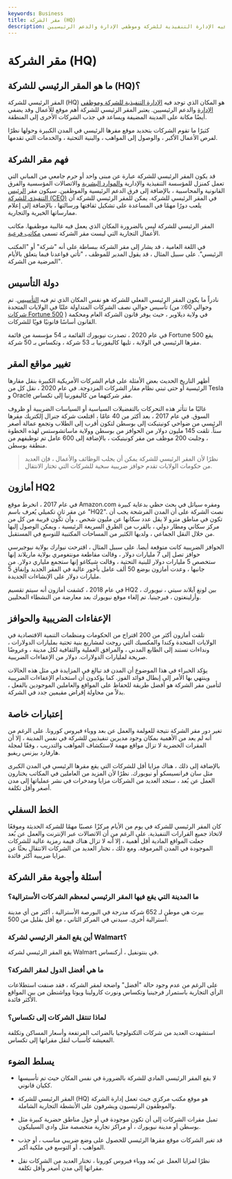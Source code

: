 ```yaml
---
keywords: Business
title: مقر الشركة (HQ)
description: المقر الرئيسي للشركة هو المكان الذي توجد فيه الإدارة التنفيذية للشركة وموظفي الإدارة والدعم الرئيسيين.
---
```


# مقر الشركة (HQ)
## ما هو المقر الرئيسي للشركة (HQ)؟

المقر الرئيسي للشركة (HQ) هو المكان الذي توجد فيه [الإدارة التنفيذية للشركة وموظفي الإدارة](/upper-management) والدعم الرئيسيين. يعتبر المقر الرئيسي للشركة أهم موقع للأعمال وقد يضفي أيضًا مكانة على المدينة المضيفة ويساعد في جذب الشركات الأخرى إلى المنطقة.

كثيرًا ما تقوم الشركات بتحديد موقع مقرها الرئيسي في المدن الكبيرة وحولها نظرًا لفرص الأعمال الأكبر ، والوصول إلى المواهب ، والبنية التحتية ، والخدمات التي تقدمها.

## فهم مقر الشركة

قد يكون المقر الرئيسي للشركة عبارة عن مبنى واحد أو حرم جامعي من المباني التي تعمل كمنزل للمؤسسة التنفيذية والإدارية [والموارد البشرية](/humanresources) والاتصالات المؤسسية والفرق القانونية والمحاسبية ، بالإضافة إلى فرق الدعم الرئيسية والموظفين. سيكون مقر [الرئيس التنفيذي للشركة (CEO)](/ceo) في المقر الرئيسي للشركة. يمكن للمقر الرئيسي للشركة أن يلعب دورًا مهمًا في المساعدة على تشكيل ثقافتها ورسالتها ، بالإضافة إلى إعلام ممارساتها الخيرية والتجارية.

المقر الرئيسي للشركة ليس بالضرورة المكان الذي يعمل فيه غالبية موظفيها. مكاتب الأعمال التجارية التي ليست مقر الشركة تسمى [مكاتب فرعية](/branch-office).

في اللغة العامية ، قد يشار إلى مقر الشركة ببساطة على أنه "شركة" أو "المكتب الرئيسي". على سبيل المثال ، قد يقول المدير للموظف ، "تأتي قواعدنا فيما يتعلق بالأيام المرضية من الشركة".

## دولة التأسيس

نادراً ما يكون المقر الرئيسي الفعلي للشركة هو نفس المكان الذي تم فيه [التأسيس](/incorporate). تم تأسيس حوالي نصف الشركات المتداولة علنًا في الولايات المتحدة (وحوالي 60٪ من [شركات Fortune 500](/fortune500) ) في ولاية ديلاوير ، حيث يوفر قانون الشركة العام ومحكمة القانون أساسًا قانونيًا قويًا للشركات.

في عام 2020 ، تصدرت نيويورك القائمة بـ 54 مؤسسة من قائمة Fortune 500 يقع مقرها الرئيسي في الولاية ، تليها كاليفورنيا بـ 53 شركة ، وتكساس بـ 50 شركة.

## تغيير مواقع المقر

أظهر التاريخ الحديث بعض الأمثلة على قيام الشركات الأمريكية الكبيرة بنقل مقارها الرئيسية أو حتى تبني نظام مقار الشركات المزدوجة. في عام 2020 ، نقل كل من Tesla و Oracle مقر شركتهما من كاليفورنيا إلى تكساس.

غالبًا ما تتأثر هذه التحركات بالتفضيلات السياسية أو السياسات الضريبية أو ظروف السوق. في عام 2017 ، بعد أكثر من 40 عامًا ، اقتلعت شركة جنرال إلكتريك مقرها الرئيسي من ضواحي كونيتيكت إلى بوسطن لتكون أقرب إلى الطلاب وتجمع عمالة أصغر سناً. تلقت 145 مليون دولار من الحوافز من بوسطن وولاية ماساتشوستس لهذه الخطوة ، وجلبت 200 موظف من مقر كونيتيكت ، بالإضافة إلى 600 عامل تم توظيفهم من منطقة بوسطن.

> نظرًا لأن المقر الرئيسي للشركة يمكن أن يجلب الوظائف والأعمال ، فإن العديد من حكومات الولايات تقدم حوافز ضريبية سخية للشركات التي تختار الانتقال.

>

## أمازون HQ2

في عام 2017 ، انخرط موقع Amazon.com ومقره سياتل في بحث حظي بدعاية كبيرة عن مقر ثانٍ تكميلي يُعرف باسم "HQ2". نصت الشركة على أن المدن المرشحة يجب أن تكون في مناطق مترو لا يقل عدد سكانها عن مليون شخص ، وأن تكون قريبة من كل من مركز سكاني ومطار دولي ، بالقرب من الطرق السريعة الرئيسية ، ويمكن الوصول إليها من خلال النقل الجماعي ، ولديها الكثير من المساحات المكتبية للتوسع في المستقبل.

الحوافز الضريبية كانت متوقعة أيضا. على سبيل المثال ، اقترحت نيوارك بولاية نيوجيرسي حوافز تصل إلى 7 مليارات دولار ، وقالت مقاطعة مونتغومري بولاية ماريلاند إنها ستخصص 5 مليارات دولار للبنية التحتية ، وقالت شيكاغو إنها ستجمع ملياري دولار. من جانبها ، وعدت أمازون بوضع 50 ألف عامل بأجور عالية في المقر الجديد وإنفاق 5 مليارات دولار على الإنشاءات الجديدة.

في عام 2018 ، كشفت أمازون أنه سيتم تقسيم HQ2 بين لونغ آيلاند سيتي ، نيويورك ، وأرلينغتون ، فيرجينيا. تم إلغاء موقع نيويورك بعد معارضة من النشطاء المحليين.

## الإعفاءات الضريبية والحوافز

تلقت أمازون أكثر من 200 اقتراح من الحكومات ومنظمات التنمية الاقتصادية في الولايات المتحدة وكندا والمكسيك التي روجت لمشاريع بنية تحتية بمليارات الدولارات ، ونداءات تستند إلى الطابع المدني ، والمرافق العملية والثقافية لكل مدينة ، وعروضًا صريحة لمليارات الدولارات. دولار من الإعفاءات الضريبية.

يؤكد الخبراء في هذا الموضوع أن المدن قد تبالغ في المزايدة في مثل هذه الحالات وينتهي بها الأمر إلى إبطال فوائد الفوز. كما يؤكدون أن استخدام الإعفاءات الضريبية لتأمين مقر الشركة هو أفضل طريقة للحفاظ على المواقع والعاملين الموجودين بالفعل ، بدلاً من محاولة إقراض مقيمين جدد في الشركة.

## إعتبارات خاصة

تغير دور مقر الشركة نتيجة للعولمة والعمل عن بعد ووباء فيروس كورونا. على الرغم من أنه لم يعد من الأهمية بمكان وجود مديرين تنفيذيين للشركة في نفس المدينة ، إلا أن المقرات الحضرية لا تزال مواقع مهمة لاستكشاف المواهب والتدريب ، وفقًا لمجلة هارفارد بيزنس ريفيو.

بالإضافة إلى ذلك ، هناك مزايا أقل للشركات التي يقع مقرها الرئيسي في المدن الكبرى مثل سان فرانسيسكو أو نيويورك. نظرًا لأن المزيد من العاملين في المكاتب يختارون العمل عن بُعد ، ستجد العديد من الشركات مزايا ومدخرات في نشر عملياتها إلى مدن أصغر وأقل تكلفة.

## الخط السفلي

كان المقر الرئيسي للشركة في يوم من الأيام مركزًا عصبيًا مهمًا للشركة الحديثة وموقعًا لاتخاذ جميع القرارات التنفيذية. على الرغم من أن الاتصالات عبر الإنترنت والعمل عن بُعد جعلت المواقع المادية أقل أهمية ، إلا أنه لا تزال هناك قيمة رمزية عالية للشركات الموجودة في المدن المرموقة. ومع ذلك ، تختار العديد من الشركات الانتقال بحثًا عن مزايا ضريبية أكثر فائدة.

## أسئلة وأجوبة مقر الشركة

### ما المدينة التي يقع فيها المقر الرئيسي لمعظم الشركات الأسترالية؟

بيرث هي موطن لـ 652 شركة مدرجة في البورصة الأسترالية ، أكثر من أي مدينة أسترالية أخرى. سيدني في المركز الثاني ، مع أقل بقليل من 500.

### أين يقع المقر الرئيسي لشركة Walmart؟

يقع المقر الرئيسي لشركة Walmart في بنتونفيل ، أركنساس.

### ما هي أفضل الدول لمقر الشركة؟

على الرغم من عدم وجود حالة "أفضل" واضحة لمقر الشركة ، فقد صنفت استطلاعات الرأي التجارية باستمرار فرجينيا وتكساس ونورث كارولينا ويوتا وواشنطن من بين المواقع الأكثر فائدة.

### لماذا تنتقل الشركات إلى تكساس؟

استشهدت العديد من شركات التكنولوجيا بالضرائب المرتفعة وأسعار المساكن وتكلفة المعيشة كأسباب لنقل مقراتها إلى تكساس.

## يسلط الضوء

- لا يقع المقر الرئيسي المادي للشركة بالضرورة في نفس المكان حيث تم تأسيسها ككيان قانوني.

- المقر الرئيسي للشركة (HQ) هو موقع مكتب مركزي حيث تعمل إدارة الشركة والموظفون الرئيسيون ويشرفون على الأنشطة التجارية الشاملة.

- تميل مقرات الشركات إلى أن تكون موجودة في أو حول مناطق حضرية كبيرة مثل بوسطن أو مدينة نيويورك ، أو مراكز تجارية متخصصة مثل وادي السيليكون.

- قد تغير الشركات موقع مقرها الرئيسي للحصول على وضع ضريبي مناسب ، أو جذب المواهب ، أو التوسع في ملكية أكبر.

- نظرًا لمزايا العمل عن بُعد ووباء فيروس كورونا ، تختار العديد من الشركات نقل مقراتها إلى مدن أصغر وأقل تكلفة.

